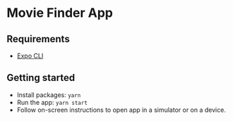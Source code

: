 # Movie Finder App

## Requirements

- [Expo CLI](https://docs.expo.dev/get-started/installation/)

## Getting started

* Install packages: `yarn`
* Run the app: `yarn start`
* Follow on-screen instructions to open app in a simulator or on a device.
